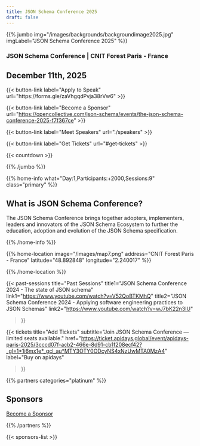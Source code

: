 ```yaml
---
title: JSON Schema Conference 2025
draft: false
---
```


{{% jumbo img="/images/backgrounds/backgroundimage2025.jpg" imgLabel="JSON Schema Conference 2025" %}}

### JSON Schema Conference | CNIT Forest Paris - France

## December 11th, 2025

<div class=".cta-row">
{{< button-link label="Apply to Speak"
              url="https://forms.gle/zaVhgqdPvja38rVw6" >}}

{{< button-link label="Become a Sponsor" 
              url="https://opencollective.com/json-schema/events/the-json-schema-conference-2025-f7f367ce" >}}

{{< button-link label="Meet Speakers"
              url="./speakers" >}}

{{< button-link label="Get Tickets"
              url="#get-tickets" >}}

</div>

{{< countdown >}}

{{% /jumbo %}}

{{% home-info what="Day:1,Participants:+2000,Sessions:9" class="primary" %}}

## What is JSON Schema Conference?

The JSON Schema Conference brings together adopters, implementers, leaders and innovators 
of the JSON Schema Ecosystem to further the education, adoption and evolution of the JSON Schema specification.

{{% /home-info %}}

{{% home-location
    image="/images/map7.png"
    address="CNIT Forest Paris - France"
    latitude="48.892848"
    longitude="2.240017" %}}

{{% /home-location %}}


{{< past-sessions
    title="Past Sessions"
    title1="JSON Schema Conference 2024 - The state of JSON schema"
    link1="https://www.youtube.com/watch?v=V52QoBTKMhQ"
    title2="JSON Schema Conference 2024 - Applying software engineering practices to JSON Schemas"
    link2="https://www.youtube.com/watch?v=wJ7bK22n3IU"
>}}

{{< tickets
    title="Add Tickets"
    subtitle="Join JSON Schema Conference — limited seats available."
    href="https://ticket.apidays.global/event/apidays-paris-2025/3cccd07f-acb2-466e-8d91-cb1f208ecf42?_gl=1*1i6mx1e*_gcl_au*MTY3OTY0ODcyNS4xNzUwMTA0MzA4"
    label="Buy on apidays"
    
>}}



{{% partners categories="platinum" %}}

## Sponsors

<div class="tickets-cta">
  <a class="btn primary"
     href="https://opencollective.com/json-schema"
     target="_blank"
     rel="noopener noreferrer">
     Become a Sponsor
  </a>
</div>

{{% /partners %}}

{{< sponsors-list >}}